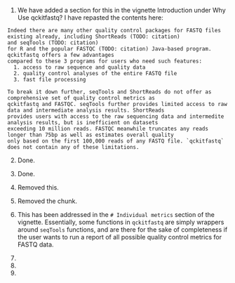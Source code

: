 1. We have added a section for this in the vignette Introduction under Why Use qckitfastq? I have repasted the contents here:

```text
Indeed there are many other quality control packages for FASTQ files existing already, including ShortReads (TODO: citation)
and seqTools (TODO: citation)
for R and the popular FASTQC (TODO: citation) Java-based program. qckitfastq offers a few advantages
compared to these 3 programs for users who need such features:
  1. access to raw sequence and quality data
  2. quality control analyses of the entire FASTQ file
  3. fast file processing
  
To break it down further, seqTools and ShortReads do not offer as comprehensive set of quality control metrics as
qckitfastq and FASTQC. seqTools further provides limited access to raw data and intermediate analysis results. ShortReads
provides users with access to the raw sequencing data and intermedite analysis results, but is inefficient on datasets
exceeding 10 million reads. FASTQC meanwhile truncates any reads longer than 75bp as well as estimates overall quality
only based on the first 100,000 reads of any FASTQ file. `qckitfastq` does not contain any of these limitations.
```

2. Done.

3. Done.

4. Removed this.

5. Removed the chunk.

6. This has been addressed in the `# Individual metrics` section of the vignette. Essentially, some functions in `qckitfastq` are simply wrappers around `seqTools` functions, and are there for the sake of completeness if the user wants to run a report of all possible quality control metrics for FASTQ data.

7.

8. 

9. 